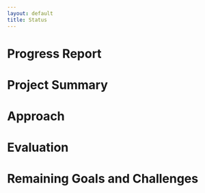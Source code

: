 ```yaml
---
layout: default
title: Status
---
```


Progress Report
===============

[Source]: <> (http://sameersingh.org/courses/aiproj/sp17/writeups/status.pdf)

# Project Summary
[comment]: <> (Since things may have changed since proposal \(even if they haven’t\), write a short paragraph summarizing the goals of the project \(updated/improved version from the proposal\))

# Approach
[comment]: <> (Give a detailed description of your approach, in a few paragraphs. You should summarize the main algorithm you are using, such as by writing out the update equation \(even if it is off-the-shelf\). You should also give details about the approach as it applies to your scenario. For example, if you are using reinforcement learning for a given scenario, describe the MDP in detail, i.e. how many states/actions you have, what does the reward function look like. A good guideline is to incorporate sufficient details so that most of your approach is reproducible by a reader. I encourage you to use figures, as appropriate, for this, as I provided in the writeup for the first assignment \(available here: http://sameersingh.org/courses/aiproj/sp17/assignments.html#assignment1\). I recommend at least 2-3 paragraphs.)

# Evaluation
[comment]: <> (An important aspect of your project, as we mentioned in the beginning, is evaluating your project. Be clear and precise about describing the evaluation setup, for both quantitative and qualitative results. Present the results to convince the reader that you have a working implementation. Use plots, charts, tables, screenshots, figures, etc. as needed. I expect you will need at least a few paragraphs to describe each type of evaluation that you perform.)


# Remaining Goals and Challenges
[comment]: <> (In a few paragraphs, describe your goals for the  next 2-3 weeks, when the final report is due. At the very least, describe how you consider your prototype to be limited, and what you want to add to make it a complete contribution. Note that if you think your algorithm is quite good, but have not performed sufficient evaluation, doing them can also be a reasonable goal. Similarly, you may propose some baselines \(such as a hand-coded policy\) that you did not get a chance to implement, but want to compare against for the final submission. Finally, given your experience so far, describe some of the challenges you anticipate facing by the time your final report is due, how crippling you think it might be, and what you might do to solve them.)

[Background Description]: <> (Following the orginal work of Ian Goodfellow on ["Generative Adverserial Networks"]\(https://arxiv.org/pdf/1406.2661.pdf\), and consequently the work of several researchers from the University of Michican on ["Generative Adversarial Text to Image Synthesis"]\https://arxiv.org/pdf/1605.05396.pdf\, this project focuses mainly on Image Systhesis \(Hallucinating Images\) and further explore its applications.)


